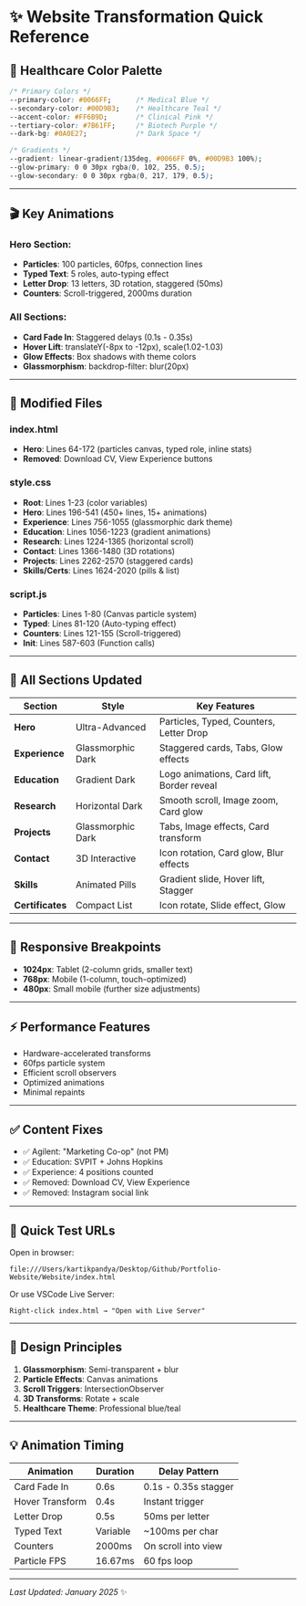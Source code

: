# ✨ Website Transformation Quick Reference

## 🎨 Healthcare Color Palette

```css
/* Primary Colors */
--primary-color: #0066FF;      /* Medical Blue */
--secondary-color: #00D9B3;    /* Healthcare Teal */
--accent-color: #FF6B9D;       /* Clinical Pink */
--tertiary-color: #7B61FF;     /* Biotech Purple */
--dark-bg: #0A0E27;            /* Dark Space */

/* Gradients */
--gradient: linear-gradient(135deg, #0066FF 0%, #00D9B3 100%);
--glow-primary: 0 0 30px rgba(0, 102, 255, 0.5);
--glow-secondary: 0 0 30px rgba(0, 217, 179, 0.5);
```

---

## 🎬 Key Animations

### Hero Section:
- **Particles**: 100 particles, 60fps, connection lines
- **Typed Text**: 5 roles, auto-typing effect
- **Letter Drop**: 13 letters, 3D rotation, staggered (50ms)
- **Counters**: Scroll-triggered, 2000ms duration

### All Sections:
- **Card Fade In**: Staggered delays (0.1s - 0.35s)
- **Hover Lift**: translateY(-8px to -12px), scale(1.02-1.03)
- **Glow Effects**: Box shadows with theme colors
- **Glassmorphism**: backdrop-filter: blur(20px)

---

## 📁 Modified Files

### index.html
- **Hero**: Lines 64-172 (particles canvas, typed role, inline stats)
- **Removed**: Download CV, View Experience buttons

### style.css
- **Root**: Lines 1-23 (color variables)
- **Hero**: Lines 196-541 (450+ lines, 15+ animations)
- **Experience**: Lines 756-1055 (glassmorphic dark theme)
- **Education**: Lines 1056-1223 (gradient animations)
- **Research**: Lines 1224-1365 (horizontal scroll)
- **Contact**: Lines 1366-1480 (3D rotations)
- **Projects**: Lines 2262-2570 (staggered cards)
- **Skills/Certs**: Lines 1624-2020 (pills & list)

### script.js
- **Particles**: Lines 1-80 (Canvas particle system)
- **Typed**: Lines 81-120 (Auto-typing effect)
- **Counters**: Lines 121-155 (Scroll-triggered)
- **Init**: Lines 587-603 (Function calls)

---

## 🎯 All Sections Updated

| Section | Style | Key Features |
|---------|-------|--------------|
| **Hero** | Ultra-Advanced | Particles, Typed, Counters, Letter Drop |
| **Experience** | Glassmorphic Dark | Staggered cards, Tabs, Glow effects |
| **Education** | Gradient Dark | Logo animations, Card lift, Border reveal |
| **Research** | Horizontal Dark | Smooth scroll, Image zoom, Card glow |
| **Projects** | Glassmorphic Dark | Tabs, Image effects, Card transform |
| **Contact** | 3D Interactive | Icon rotation, Card glow, Blur effects |
| **Skills** | Animated Pills | Gradient slide, Hover lift, Stagger |
| **Certificates** | Compact List | Icon rotate, Slide effect, Glow |

---

## 📱 Responsive Breakpoints

- **1024px**: Tablet (2-column grids, smaller text)
- **768px**: Mobile (1-column, touch-optimized)
- **480px**: Small mobile (further size adjustments)

---

## ⚡ Performance Features

- Hardware-accelerated transforms
- 60fps particle system
- Efficient scroll observers
- Optimized animations
- Minimal repaints

---

## ✅ Content Fixes

- ✅ Agilent: "Marketing Co-op" (not PM)
- ✅ Education: SVPIT + Johns Hopkins
- ✅ Experience: 4 positions counted
- ✅ Removed: Download CV, View Experience
- ✅ Removed: Instagram social link

---

## 🚀 Quick Test URLs

Open in browser:
```
file:///Users/kartikpandya/Desktop/Github/Portfolio-Website/Website/index.html
```

Or use VSCode Live Server:
```
Right-click index.html → "Open with Live Server"
```

---

## 🎨 Design Principles

1. **Glassmorphism**: Semi-transparent + blur
2. **Particle Effects**: Canvas animations
3. **Scroll Triggers**: IntersectionObserver
4. **3D Transforms**: Rotate + scale
5. **Healthcare Theme**: Professional blue/teal

---

## 💡 Animation Timing

| Animation | Duration | Delay Pattern |
|-----------|----------|---------------|
| Card Fade In | 0.6s | 0.1s - 0.35s stagger |
| Hover Transform | 0.4s | Instant trigger |
| Letter Drop | 0.5s | 50ms per letter |
| Typed Text | Variable | ~100ms per char |
| Counters | 2000ms | On scroll into view |
| Particle FPS | 16.67ms | 60 fps loop |

---

*Last Updated: January 2025* ✨
